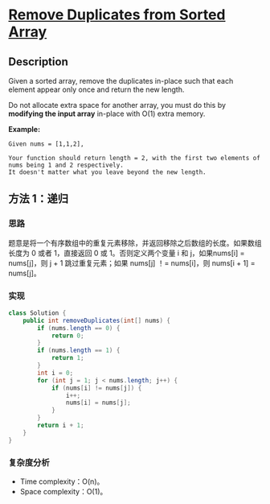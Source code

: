 # [Remove Duplicates from Sorted Array][title]

## Description

Given a sorted array, remove the duplicates in-place such that each element appear only once and return the new length.

Do not allocate extra space for another array, you must do this by **modifying the input array** in-place with O(1) extra memory.

**Example:**

```
Given nums = [1,1,2],

Your function should return length = 2, with the first two elements of nums being 1 and 2 respectively.
It doesn't matter what you leave beyond the new length.
```

## 方法 1：递归

### 思路
题意是将一个有序数组中的重复元素移除，并返回移除之后数组的长度。如果数组长度为 0 或者 1，直接返回 0 或 1。否则定义两个变量 i 和 j，如果nums[i] = nums[j]，则 j + 1 跳过重复元素；如果 nums[j] ！= nums[i]，则 nums[i + 1] = nums[j]。

### 实现
```java
class Solution {
    public int removeDuplicates(int[] nums) {
        if (nums.length == 0) {
            return 0;
        }
        if (nums.length == 1) {
            return 1;
        }
        int i = 0;
        for (int j = 1; j < nums.length; j++) {
            if (nums[i] != nums[j]) {
                i++;
                nums[i] = nums[j];
            }
        }
        return i + 1;
    }
}
```

### 复杂度分析

- Time complexity：O(n)。
- Space complexity：O(1)。



[title]: https://leetcode.com/problems/remove-duplicates-from-sorted-array/description/